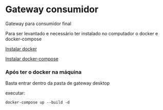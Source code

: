 # Gateway consumidor

Gateway para consumidor final

Para ser levantado e necessário ter instalado no computador o docker e docker-compose

[Instalar docker](https://docs.docker.com/engine/install/ "Instalar docker")

[Instalar docker-compose](https://docs.docker.com/compose/install/ "Instalar docker-compose")

### Após ter o docker na máquina

Basta entrar dentro da pasta de gateway desktop

executar:

`docker-compose up --build -d`